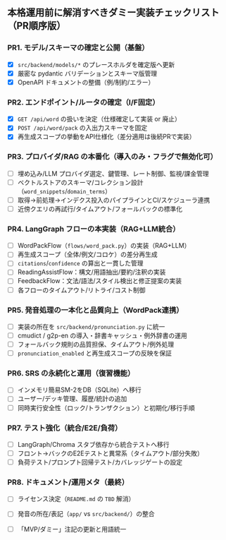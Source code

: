 ## 本格運用前に解消すべきダミー実装チェックリスト（PR順序版）

### PR1. モデル/スキーマの確定と公開（基盤）
- [x] `src/backend/models/*` のプレースホルダを確定版へ更新
- [x] 厳密な pydantic バリデーションとスキーマ版管理
- [x] OpenAPI ドキュメントの整備（例/制約/エラー）

### PR2. エンドポイント/ルータの確定（I/F固定）
- [x] `GET /api/word` の扱いを決定（仕様確定して実装 or 廃止）
- [x] `POST /api/word/pack` の入出力スキーマを固定
- [x] 再生成スコープの挙動をAPI仕様化（差分適用は後続PRで実装）

### PR3. プロバイダ/RAG の本番化（導入のみ・フラグで無効化可）
- [ ] 埋め込み/LLM プロバイダ選定、鍵管理、レート制御、監視/課金管理
- [ ] ベクトルストアのスキーマ/コレクション設計（`word_snippets`/`domain_terms`）
- [ ] 取得→前処理→インデクス投入のパイプラインとCI/スケジューラ連携
- [ ] 近傍クエリの再試行/タイムアウト/フォールバックの標準化

### PR4. LangGraph フローの本実装（RAG+LLM統合）
- [ ] WordPackFlow（`flows/word_pack.py`）の実装（RAG+LLM）
- [ ] 再生成スコープ（全体/例文/コロケ）の差分再生成
- [ ] `citations`/`confidence` の算出と一貫した管理
- [ ] ReadingAssistFlow：構文/用語抽出/要約/注釈の実装
- [ ] FeedbackFlow：文法/語法/スタイル検出と修正提案の実装
- [ ] 各フローのタイムアウト/リトライ/コスト制御

### PR5. 発音処理の一本化と品質向上（WordPack連携）
- [ ] 実装の所在を `src/backend/pronunciation.py` に統一
- [ ] cmudict / g2p-en の導入・辞書キャッシュ・例外辞書の運用
- [ ] フォールバック規則の品質担保、タイムアウト/例外処理
- [ ] `pronunciation_enabled` と再生成スコープの反映を保証

### PR6. SRS の永続化と運用（復習機能）
- [ ] インメモリ簡易SM-2をDB（SQLite）へ移行
- [ ] ユーザー/デッキ管理、履歴/統計の追加
- [ ] 同時実行安全性（ロック/トランザクション）と初期化/移行手順

### PR7. テスト強化（統合/E2E/負荷）
- [ ] LangGraph/Chroma スタブ依存から統合テストへ移行
- [ ] フロント→バックのE2Eテストと異常系（タイムアウト/部分失敗）
- [ ] 負荷テスト/プロンプト回帰テスト/カバレッジゲートの設定

### PR8. ドキュメント/運用メタ（最終）
- [ ] ライセンス決定（`README.md` の `TBD` 解消）
- [ ] 発音の所在/表記（`app/` vs `src/backend/`）の整合
- [ ] 「MVP/ダミー」注記の更新と用語統一


